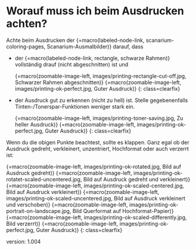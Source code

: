 # Worauf muss ich beim Ausdrucken achten?

Achte beim Ausdrucken der {=macro(labeled-node-link, scanarium-coloring-pages, Scanarium-Ausmalbilder)} darauf, dass

* der {=macro(labeled-node-link, rectangle, schwarze Rahmen)} vollständig drauf (nicht abgeschnitten) ist und

    {=macro(zoomable-image-left, images/printing-rectangle-cut-off.jpg, Schwarzer Rahmen abgeschnitten)}
    {=macro(zoomable-image-left, images/printing-ok-perfect.jpg, Guter Ausdruck)}
{: class=clearfix}

* der Ausdruck gut zu erkennen (nicht zu hell) ist.
    Stelle gegebenenfalls Tinten-/Tonerspar-Funktionen weniger stark ein.

    {=macro(zoomable-image-left, images/printing-toner-saving.jpg, Zu heller Ausdruck)}
    {=macro(zoomable-image-left, images/printing-ok-perfect.jpg, Guter Ausdruck)}
{: class=clearfix}

Wenn du die obigen Punkte beachtest, sollte es klappen.
Ganz egal ob der Ausdruck gedreht, verkleinert, unzentriert, Hochformat oder auch verzerrt ist:

{=macro(zoomable-image-left, images/printing-ok-rotated.jpg, Bild auf Ausdruck gedreht)}
{=macro(zoomable-image-left, images/printing-ok-rotatet-scaled-uncentered.jpg, Bild auf Ausdruck gedreht und verkleinert)}
{=macro(zoomable-image-left, images/printing-ok-scaled-centered.jpg, Bild auf Ausdruck verkleinert)}
{=macro(zoomable-image-left, images/printing-ok-scaled-uncentered.jpg, Bild auf Ausdruck verkleinert und verschoben)}
{=macro(zoomable-image-left, images/printing-ok-portrait-on-landscape.jpg, Bild Querformat auf Hochformat-Papier)}
{=macro(zoomable-image-left, images/printing-ok-scaled-differently.jpg, Bild verzerrt)}
{=macro(zoomable-image-left, images/printing-ok-perfect.jpg, Guter Ausdruck)}
{: class=clearfix}


version: 1.004
